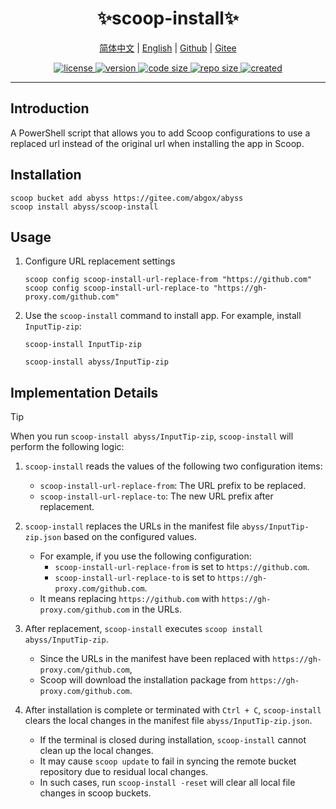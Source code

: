 <p align="center">
  <h1 align="center">✨scoop-install✨</h1>
</p>

<p align="center">
    <a href="readme-cn.md">简体中文</a> |
    <a href="readme.md">English</a> |
    <a href="https://github.com/abgox/scoop-install">Github</a> |
    <a href="https://gitee.com/abgox/scoop-install">Gitee</a>
</p>

<p align="center">
    <a href="https://github.com/abgox/scoop-install/blob/main/license">
        <img src="https://img.shields.io/github/license/abgox/scoop-install" alt="license" />
    </a>
    <a href="https://github.com/abgox/scoop-install">
        <img src="https://img.shields.io/github/v/release/abgox/scoop-install?label=version" alt="version" />
    </a>
    <a href="https://img.shields.io/github/languages/code-size/abgox/scoop-install.svg">
        <img src="https://img.shields.io/github/languages/code-size/abgox/scoop-install.svg" alt="code size" />
    </a>
    <a href="https://img.shields.io/github/repo-size/abgox/scoop-install.svg">
        <img src="https://img.shields.io/github/repo-size/abgox/scoop-install.svg" alt="repo size" />
    </a>
    <a href="https://github.com/abgox/scoop-install">
        <img src="https://img.shields.io/github/created-at/abgox/scoop-install" alt="created" />
    </a>
</p>

---

## Introduction

A PowerShell script that allows you to add Scoop configurations to use a replaced url instead of the original url when installing the app in Scoop.

## Installation

```pwsh
scoop bucket add abyss https://gitee.com/abgox/abyss
scoop install abyss/scoop-install
```

## Usage

1. Configure URL replacement settings

   ```pwsh
   scoop config scoop-install-url-replace-from "https://github.com"
   scoop config scoop-install-url-replace-to "https://gh-proxy.com/github.com"
   ```

2. Use the `scoop-install` command to install app. For example, install `InputTip-zip`:

   ```pwsh
   scoop-install InputTip-zip
   ```

   ```pwsh
   scoop-install abyss/InputTip-zip
   ```

## Implementation Details

> [!Tip]
>
> When you run `scoop-install abyss/InputTip-zip`, `scoop-install` will perform the following logic:

1. `scoop-install` reads the values of the following two configuration items:

   - `scoop-install-url-replace-from`: The URL prefix to be replaced.
   - `scoop-install-url-replace-to`: The new URL prefix after replacement.

2. `scoop-install` replaces the URLs in the manifest file `abyss/InputTip-zip.json` based on the configured values.

   - For example, if you use the following configuration:
     - `scoop-install-url-replace-from` is set to `https://github.com`.
     - `scoop-install-url-replace-to` is set to `https://gh-proxy.com/github.com`.
   - It means replacing `https://github.com` with `https://gh-proxy.com/github.com` in the URLs.

3. After replacement, `scoop-install` executes `scoop install abyss/InputTip-zip`.

   - Since the URLs in the manifest have been replaced with `https://gh-proxy.com/github.com`,
   - Scoop will download the installation package from `https://gh-proxy.com/github.com`.

4. After installation is complete or terminated with `Ctrl + C`, `scoop-install` clears the local changes in the manifest file `abyss/InputTip-zip.json`.

   - If the terminal is closed during installation, `scoop-install` cannot clean up the local changes.
   - It may cause `scoop update` to fail in syncing the remote bucket repository due to residual local changes.
   - In such cases, run `scoop-install -reset` will clear all local file changes in scoop buckets.
